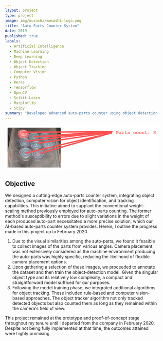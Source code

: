 ```yaml
---
layout: project
type: project
image: img/musashi/musashi-logo.png
title: "Auto-Parts Counter System"
date: 2019
published: true
labels:
  - Artificial Intelligence
  - Machine Learning
  - Deep Learning
  - Object Detection
  - Object Tracking
  - Computer Vision
  - Python
  - Keras
  - Tensorflow
  - OpenCV
  - Scikit-Learn
  - Matplotlib
  - Scipy
summary: "Developed advanced auto-parts counter using object detection and tracking, aiming to replace weight-scaling method, showing promising results."
---
```


<img class="img-fluid" src="../img/musashi/part-count.png">

## Objective
We designed a cutting-edge auto-parts counter system, integrating object detection, computer vision for object identification, and tracking capabilities. This initiative aimed to supplant the conventional weight-scaling method previously employed for auto-parts counting. The former method's susceptibility to errors due to slight variations in the weight of each produced auto-part necessitated a more precise solution, which our AI-based auto-parts counter system provides. Herein, I outline the progress made in this project up to February 2020.
1. Due to the visual similarities among the auto-parts, we found it feasible to collect images of the parts from various angles. Camera placement was not extensively considered as the machine environment producing the auto-parts was highly specific, reducing the likelihood of flexible camera placement options.
2. Upon gathering a selection of these images, we proceeded to annotate the dataset and then train the object-detection model. Given the singular object type and its relatively low complexity, a compact and straightforward model sufficed for our purposes.
3. Following the model training phase, we integrated additional algorithms for object tracking. These included rule-based and computer vision-based approaches. The object tracker algorithm not only tracked detected objects but also counted them as long as they remained within the camera's field of view.

This project remained at the prototype and proof-of-concept stage throughout my tenure until I departed from the company in February 2020. Despite not being fully implemented at that time, the outcomes attained were highly promising.